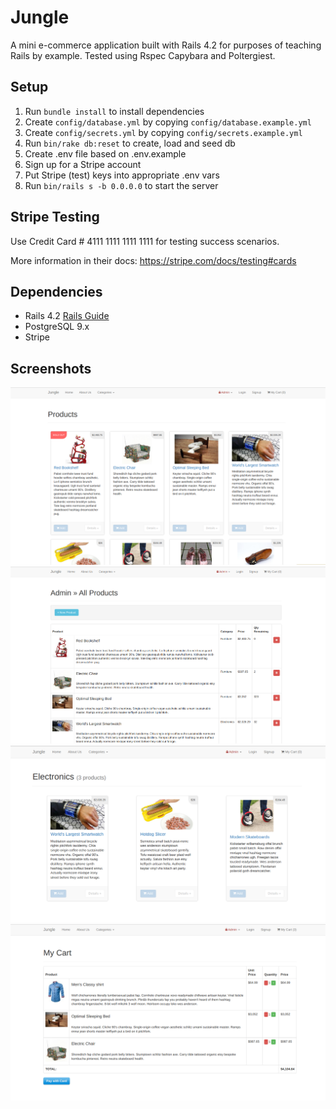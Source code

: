 # Jungle

A mini e-commerce application built with Rails 4.2 for purposes of teaching Rails by example. Tested using Rspec Capybara and Poltergiest.



## Setup

1. Run `bundle install` to install dependencies
2. Create `config/database.yml` by copying `config/database.example.yml`
3. Create `config/secrets.yml` by copying `config/secrets.example.yml`
4. Run `bin/rake db:reset` to create, load and seed db
5. Create .env file based on .env.example
6. Sign up for a Stripe account
7. Put Stripe (test) keys into appropriate .env vars
8. Run `bin/rails s -b 0.0.0.0` to start the server

## Stripe Testing

Use Credit Card # 4111 1111 1111 1111 for testing success scenarios.

More information in their docs: <https://stripe.com/docs/testing#cards>

## Dependencies

* Rails 4.2 [Rails Guide](http://guides.rubyonrails.org/v4.2/)
* PostgreSQL 9.x
* Stripe

## Screenshots
![Home Page](https://github.com/Gp-singh-git/jungle-rails/blob/master/public/images/homepage.png?raw=true)
![Products](https://github.com/Gp-singh-git/jungle-rails/blob/master/public/images/product_dashboard.png?raw=true
)
![Categories](https://github.com/Gp-singh-git/jungle-rails/blob/master/public/images/categories.png?raw=true)
![Cart](https://github.com/Gp-singh-git/jungle-rails/blob/master/public/images/cart.png?raw=true)
